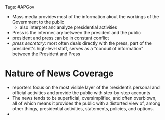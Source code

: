 Tags: #APGov 

- Mass media provides most of the information about the workings of the Government to the public
	- also interpret and analyze presidential activities
- Press is the intermediary between the president and the public
- president and press can be in constant conflict
- *press secretary*: most often deals directly with the press, part of the president's high-level staff, serves as a "conduit of information" between the President and Press

# Nature of News Coverage
- reporters focus on the most visible layer of the president’s personal and official activities and provide the public with step-by-step accounts
- The news tends to be superficial, oversimplified, and often overblown, all of which means it provides the public with a distorted view of, among other things, presidential activities, statements, policies, and options.
- 
